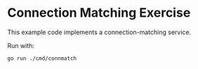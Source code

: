 # Connection Matching Exercise

This example code implements a connection-matching service.

Run with:
```bash
go run ./cmd/connmatch
```
